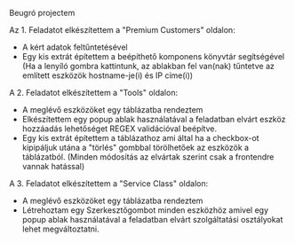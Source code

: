 Beugró projectem

Az 1. Feladatot elkészítettem a "Premium Customers" oldalon:
- A kért adatok feltűntetésével
- Egy kis extrát építettem a beépíthető komponens könyvtár segítségével
(Ha a lenyíló gombra kattintunk, az ablakban fel van(nak) tűntetve az említett eszközök hostname-je(i) és IP címe(i))

A 2. Feladatot elkészítettem a "Tools" oldalon:
- A meglévő eszközöket egy táblázatba rendeztem
- Elkészítettem egy popup ablak használatával a feladatban elvárt eszköz hozzáadás lehetőséget REGEX validációval beépítve.
- Egy kis extrát építettem a táblázathoz ami által ha a checkbox-ot kipipáljuk utána a "törlés" gombbal törölhetőek az eszközök a táblázatból. (Minden módosítás az elvártak szerint csak a frontendre vannak hatással)

A 3. Feladatot elkészítettem a "Service Class" oldalon:
- A meglévő eszközöket egy táblázatba rendeztem
- Létrehoztam egy Szerkesztőgombot minden eszközhöz amivel egy popup ablak használatával a feladatban elvárt szolgáltatási osztályokat lehet megváltoztatni.
